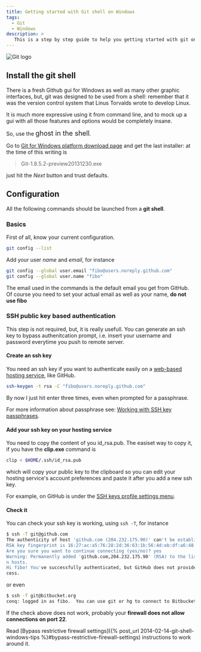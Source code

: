 ```yaml
---
title: Getting started with Git shell on Windows
tags:
  - Git
  - Windows
description: >
   This is a step by step guide to help you getting started with git on Windows.
---
```


![Git logo](http://git-scm.com/images/logo@2x.png)

## Install the git shell

There is a fresh Github gui for Windows as well as many other graphic interfaces, but, git was designed to be used from a shell: remember that it was the version control system that Linus Torvalds wrote to develop Linux.

It is much more expressive using it from command line, and to mock up a gui with all those features and options would be completely insane.

So, use the <span style="font-size: large;">ghost in the shell</span>.

Go to [Git for Windows platform download page](http://git-scm.com/download/win) and get the last installer: at the time of this writing is

> Git-1.8.5.2-preview20131230.exe

just hit the *Next* button and trust defaults.

## Configuration

<div class="paper warning">All the following commands should be launched from a <strong>git shell</strong>.</div>

### Basics

First of all, know your current configuration.

```sh
git config --list
```

Add your user *name* and *email*, for instance

```sh
git config --global user.email "fibo@users.noreply.github.com"
git config --global user.name "fibo"
```

<div class="paper info">
The email used in the commands is the default email you get from GitHub. Of course you need to set your actual email as well as your name, <b>do not use fibo</b>
</div>

### SSH public key based authentication

This step is not required, but, it is really usefull. You can generate an ssh key to bypass authenitcation prompt, i.e. insert your username and password everytime you push to remote server.

#### Create an ssh key

You need an ssh key if you want to authenticate easily on a [web-based hosting service](http://en.wikipedia.org/wiki/Shared_web_hosting_service), like GitHub.

```sh
ssh-keygen -t rsa -C "fibo@users.noreply.github.com"
```

By now I just hit enter three times, even when prompted for a passphrase.

For more information about passphrase see: [Working with SSH key passphrases](https://help.github.com/articles/working-with-ssh-key-passphrases).

#### Add your ssh key on your hosting service

You need to copy the content of you id_rsa.pub. The easiset way to copy it, if you have the **clip.exe** command is

```sh
clip < $HOME/.ssh/id_rsa.pub
```

which will copy your public key to the clipboard so you can edit your hosting service's account preferences and paste it after you add a new ssh key.

For example, on GitHub is under the [SSH keys profile settings menu](https://github.com/settings/ssh).

#### Check it

You can check your ssh key is working, using `ssh -T`, for instance

```sh
$ ssh -T git@github.com
The authenticity of host 'github.com (204.232.175.90)' can't be established.
RSA key fingerprint is 16:27:ac:a5:76:28:2d:36:63:1b:56:4d:eb:df:a6:48.
Are you sure you want to continue connecting (yes/no)? yes
Warning: Permanently added 'github.com,204.232.175.90' (RSA) to the list of know
n hosts.
Hi fibo! You've successfully authenticated, but GitHub does not provide shell ac
cess.
```

or even

```sh
$ ssh -T git@bitbucket.org
conq: logged in as fibo.  You can use git or hg to connect to Bitbucket. Shell access is disabled.
```

<div class="paper warning">If the check above does not work, probably your <strong>firewall does not allow connections on  port 22</strong>.</div>

Read [Bypass restrictive firewall settings]({% post_url 2014-02-14-git-shell-windows-tips %}#bypass-restrictive-firewall-settings) instructions to work around it.
